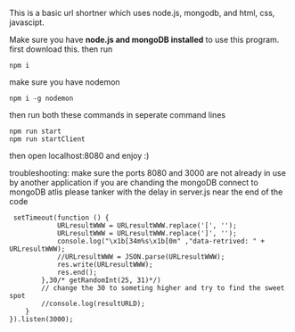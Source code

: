 This is a basic url shortner which uses node.js, mongodb, and html, css, javascipt.

Make sure you have **node.js and mongoDB installed**
to use this program. first download this. then run
```
npm i
```

make sure you have nodemon
```
npm i -g nodemon
```

then run both these commands in seperate command lines
```
npm run start
npm run startClient
```

then open localhost:8080 and enjoy :)

troubleshooting:
make sure the ports 8080 and 3000 are not already in use by another application
if you are chanding the mongoDB connect to mongoDB atlis please tanker with the delay in server.js near the end of the code
```
 setTimeout(function () {
            URLresultWWW = URLresultWWW.replace('[', '');
            URLresultWWW = URLresultWWW.replace(']', '');
            console.log("\x1b[34m%s\x1b[0m" ,"data-retrived: " + URLresultWWW);
            //URLresultWWW = JSON.parse(URLresultWWW);
            res.write(URLresultWWW);
            res.end();
        },30/* getRandomInt(25, 31)*/)
        // change the 30 to someting higher and try to find the sweet spot
        //console.log(resultURLD);
    }
}).listen(3000);
```
